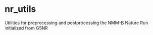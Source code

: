 # nr_utils
Utilities for preprocessing and postprocessing the NMM-B Nature Run initialized from G5NR

